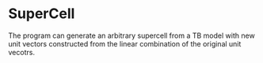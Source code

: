# SuperCell
The program can generate an arbitrary supercell from a TB model with new unit vectors constructed from the linear combination of the original unit vecotrs. 
